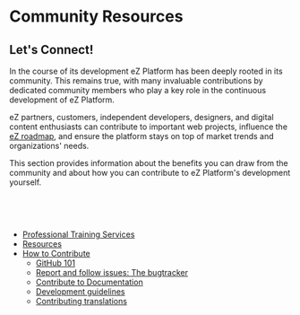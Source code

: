 # Community Resources

## Let's Connect!

In the course of its development eZ Platform has been deeply rooted in its community. This remains true, with many invaluable contributions by dedicated community members who play a key role in the continuous development of eZ Platform. 

eZ partners, customers, independent developers, designers, and digital content enthusiasts can contribute to important web projects, influence the [eZ roadmap](https://doc.ez.no/display/MAIN/eZ+Platform+and+eZ+Studio+Release+Process+and+Roadmap), and ensure the platform stays on top of market trends and organizations' needs.

This section provides information about the benefits you can draw from the community and about how you can contribute to eZ Platform's development yourself.

 

 

-   [Professional Training Services](Professional_Training_Services)
-   [Resources](Resources)
-   [How to Contribute](How_to_Contribute)
    -   [GitHub 101](GitHub_101)
    -   [Report and follow issues: The bugtracker](Report_and_follow_issues:_The_bugtracker)
    -   [Contribute to Documentation](Contribute_to_Documentation)
    -   [Development guidelines](Development_guidelines)
    -   [Contributing translations](Contributing_translations)


